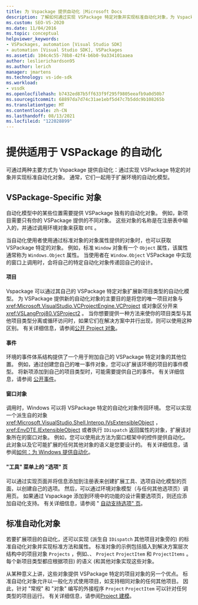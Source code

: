 ```yaml
---
title: 为 Vspackage 提供自动化 |Microsoft Docs
description: 了解如何通过实现 VSPackage 特定对象并实现标准自动化对象，为 Vspackage 提供自动化。
ms.custom: SEO-VS-2020
ms.date: 11/04/2016
ms.topic: conceptual
helpviewer_keywords:
- VSPackages, automation [Visual Studio SDK]
- automation [Visual Studio SDK], VSPackages
ms.assetid: 104c4c55-78b8-42f4-b6b0-9a334101aaea
author: leslierichardson95
ms.author: lerich
manager: jmartens
ms.technology: vs-ide-sdk
ms.workload:
- vssdk
ms.openlocfilehash: b7432ed87b5ff633f9f295f9805eeafb9a0d50b7
ms.sourcegitcommit: 68897da7d74c31ae1ebf5d47c7b5ddc9b108265b
ms.translationtype: MT
ms.contentlocale: zh-CN
ms.lasthandoff: 08/13/2021
ms.locfileid: "122028899"
---
```

# <a name="providing-automation-for-vspackages"></a>提供适用于 VSPackage 的自动化
可通过两种主要方式为 Vspackage 提供自动化：通过实现 VSPackage 特定的对象并实现标准自动化对象。 通常，它们一起用于扩展环境的自动化模型。

## <a name="vspackage-specific-objects"></a>VSPackage-Specific 对象
 自动化模型中的某些位置需要提供 VSPackage 独有的自动化对象。 例如，新项目需要只有你的 VSPackage 提供的不同对象。 这些对象的名称是在注册表中输入的，并通过调用环境对象来获取 `DTE` 。

 当自动化使用者使用通过标准对象的对象属性提供的对象时，也可以获取 VSPackage 特定的对象。 例如，标准 `Window` 对象有一个 `Object` 属性，该属性通常称为 `Windows.Object` 属性。 当使用者在 `Window.Object` VSPackage 中实现的窗口上调用时，会将自己的特定自动化对象传递回自己的设计。

#### <a name="projects"></a>项目
 Vspackage 可以通过其自己的 VSPackage 特定对象扩展新项目类型的自动化模型。 为 VSPackage 提供新的自动化对象的主要目的是将您的唯一项目对象与 <xref:Microsoft.VisualStudio.VCProjectEngine.VCProject> 或对象区分开来 <xref:VSLangProj80.VSProject2> 。 当你想要提供一种方法来使你的项目类型与其他项目类型分离或循环访问时，如果它们在解决方案中并行出现，则可以使用这种区别。 有关详细信息，请参阅[公开 Project 对象](../../extensibility/internals/exposing-project-objects.md)。

#### <a name="events"></a>事件
 环境的事件体系结构提供了一个用于附加自己的 VSPackage 特定对象的其他位置。 例如，通过创建您自己的唯一事件对象，您可以扩展该环境的项目的事件模型。 将新项添加到自己的项目类型时，可能需要提供自己的事件。 有关详细信息，请参阅 [公开事件](../../extensibility/internals/exposing-events-in-the-visual-studio-sdk.md)。

#### <a name="window-objects"></a>窗口对象
 调用时，Windows 可以将 VSPackage 特定的自动化对象传回环境。 您可以实现一个派生自的对象 <xref:Microsoft.VisualStudio.Shell.Interop.IVsExtensibleObject> ， <xref:EnvDTE.IExtensibleObject> 或者执行 `IDispatch` 返回属性的对象，扩展该对象所在的窗口对象。 例如，您可以使用此方法为窗口框架中的控件提供自动化。 此对象以及它可能扩展的任何其他对象的语义是您要设计的。 有关详细信息，请参阅[如何：为 Windows 提供自动化](../../extensibility/internals/how-to-provide-automation-for-windows.md)。

#### <a name="options-pages-on-the-tools-menu"></a>"工具" 菜单上的 "选项" 页
 可以通过实现页面并将信息添加到注册表来创建扩展工具、选项自动化模型的页面，以创建自己的选项。 然后，可以通过环境对象模型（与任何其他选项页）调用页。 如果通过 Vspackage 添加到环境中的功能的设计需要选项页，则还应添加自动化支持。 有关详细信息，请参阅 " [自动支持选项" 页](../../extensibility/internals/automation-support-for-options-pages.md)。

## <a name="standard-automation-objects"></a>标准自动化对象
 若要扩展项目的自动化，还可以实现 (派生自 `IDispatch` 其他项目对象旁的) 的标准自动化对象并实现标准方法和属性。 标准对象的示例包括插入到解决方案层次结构中的项目对象 `Projects` ，例如、、 `Project` `ProjectItem` 和 `ProjectItems` 。 每个新项目类型都应根据项目) 的语义 (和其他对象实现这些对象。

 从某种意义上讲，这些对象提供 VSPackage 特定的项目对象的另一个优点。 标准自动化对象允许以一般化方式使用项目，如支持相同对象的任何其他项目。 因此，针对 "常规" 和 "对象" 编写的外接程序 `Project` `ProjectItem` 可以针对任何类型的项目运行。 有关详细信息，请参阅[Project 建模](../../extensibility/internals/project-modeling.md)。
